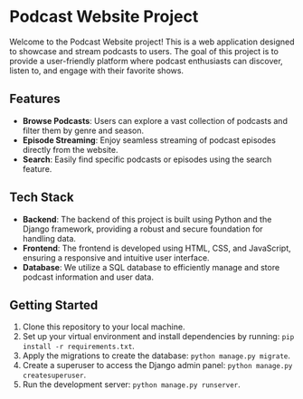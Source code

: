 # Podcast Website Project

Welcome to the Podcast Website project! This is a web application designed to showcase and stream podcasts to users. The goal of this project is to provide a user-friendly platform where podcast enthusiasts can discover, listen to, and engage with their favorite shows.

## Features

- **Browse Podcasts**: Users can explore a vast collection of podcasts and filter them by genre and season.
- **Episode Streaming**: Enjoy seamless streaming of podcast episodes directly from the website.
- **Search**: Easily find specific podcasts or episodes using the search feature.

## Tech Stack

- **Backend**: The backend of this project is built using Python and the Django framework, providing a robust and secure foundation for handling data.
- **Frontend**: The frontend is developed using HTML, CSS, and JavaScript, ensuring a responsive and intuitive user interface.
- **Database**: We utilize a SQL database to efficiently manage and store podcast information and user data.

## Getting Started

1. Clone this repository to your local machine.
2. Set up your virtual environment and install dependencies by running: `pip install -r requirements.txt`.
3. Apply the migrations to create the database: `python manage.py migrate`.
4. Create a superuser to access the Django admin panel: `python manage.py createsuperuser`.
5. Run the development server: `python manage.py runserver`.
